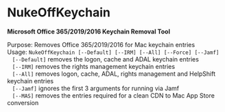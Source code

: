 # NukeOffKeychain
<b>Microsoft Office 365/2019/2016 Keychain Removal Tool</b>

Purpose: Removes Office 365/2019/2016 for Mac keychain entries</br>
Usage: `NukeOffKeychain [--Default] [--IRM] [--All] [--Force] [--Jamf]`</br>
&nbsp;&nbsp;&nbsp;`[--Default]` removes the logon, cache and ADAL keychain entries</br>
&nbsp;&nbsp;&nbsp;`[--IRM]` removes the rights management keychain entries</br>
&nbsp;&nbsp;&nbsp;`[--All]` removes logon, cache, ADAL, rights management and HelpShift keychain entries</br>
&nbsp;&nbsp;&nbsp;`[--Jamf]` ignores the first 3 arguments for running via Jamf</br>
&nbsp;&nbsp;&nbsp;`[--MAS]` removes the entries required for a clean CDN to Mac App Store conversion</br>
